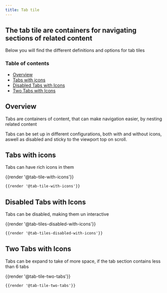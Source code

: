```yaml
---
title: Tab tile
---
```


## The tab tile are containers for navigating sections of related content
Below you will find the different definitions and options for tab tiles

### Table of contents
<div class="row">
    <div class="col-12">
        <ul class="document__unordered-list">
            <li class="document__unordered-list-item"> 
                 <a class="msds-link"href="#overview">Overview</a>
            </li>
            <li class="document__unordered-list-item"> 
                 <a class="msds-link"href="#display-modal-on-load">Tabs with icons</a>
            </li>
            <li class="document__unordered-list-item"> 
                 <a class="msds-link"href="#display-modal-on-click-event">Disabled Tabs with Icons</a>
            </li>
            <li class="document__unordered-list-item"> 
                 <a class="msds-link"href="#display-modal-on-click-event"> Two Tabs with Icons</a>
            </li>           
        </ul>
    </div>
</div>

## Overview
Tabs are containers of content, that can make navigation easier, by nesting related content

Tabs can be set up in different configurations, both with and without icons, aswell as disabled and sticky to the viewport top on scroll.
## Tabs with icons
Tabs can have rich icons in them

<div class="element-preview">
    <div class="element-preview__inner">{{render '@tab-tile-with-icons'}}</div>
</div>

```html
{{render '@tab-tile-with-icons'}}
```
## Disabled Tabs with Icons
Tabs can be disabled, making them un interactive

<div class="element-preview">
    <div class="element-preview__inner">{{render '@tab-tiles-disabled-with-icons'}}</div>
</div>

```html
{{render '@tab-tiles-disabled-with-icons'}}
```

## Two Tabs with Icons
Tabs can be expand to take of more space, if the tab section contains less than 6 tabs

<div class="element-preview">
    <div class="element-preview__inner">{{render '@tab-tile-two-tabs'}}</div>
</div>

```html
{{render '@tab-tile-two-tabs'}}
```




